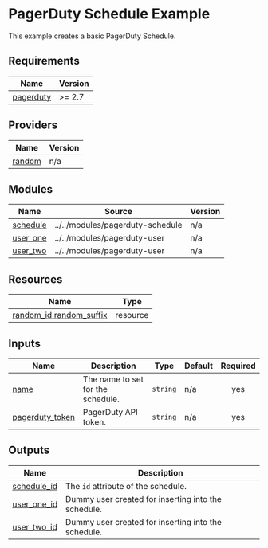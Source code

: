 # PagerDuty Schedule Example

This example creates a basic PagerDuty Schedule.

<!-- BEGIN_TF_DOCS -->
## Requirements

| Name | Version |
|------|---------|
| <a name="requirement_pagerduty"></a> [pagerduty](#requirement\_pagerduty) | >= 2.7 |

## Providers

| Name | Version |
|------|---------|
| <a name="provider_random"></a> [random](#provider\_random) | n/a |

## Modules

| Name | Source | Version |
|------|--------|---------|
| <a name="module_schedule"></a> [schedule](#module\_schedule) | ../../modules/pagerduty-schedule | n/a |
| <a name="module_user_one"></a> [user\_one](#module\_user\_one) | ../../modules/pagerduty-user | n/a |
| <a name="module_user_two"></a> [user\_two](#module\_user\_two) | ../../modules/pagerduty-user | n/a |

## Resources

| Name | Type |
|------|------|
| [random_id.random_suffix](https://registry.terraform.io/providers/hashicorp/random/latest/docs/resources/id) | resource |

## Inputs

| Name | Description | Type | Default | Required |
|------|-------------|------|---------|:--------:|
| <a name="input_name"></a> [name](#input\_name) | The name to set for the schedule. | `string` | n/a | yes |
| <a name="input_pagerduty_token"></a> [pagerduty\_token](#input\_pagerduty\_token) | PagerDuty API token. | `string` | n/a | yes |

## Outputs

| Name | Description |
|------|-------------|
| <a name="output_schedule_id"></a> [schedule\_id](#output\_schedule\_id) | The `id` attribute of the schedule. |
| <a name="output_user_one_id"></a> [user\_one\_id](#output\_user\_one\_id) | Dummy user created for inserting into the schedule. |
| <a name="output_user_two_id"></a> [user\_two\_id](#output\_user\_two\_id) | Dummy user created for inserting into the schedule. |
<!-- END_TF_DOCS -->